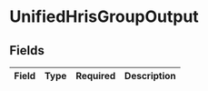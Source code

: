 # UnifiedHrisGroupOutput


## Fields

| Field       | Type        | Required    | Description |
| ----------- | ----------- | ----------- | ----------- |